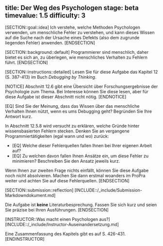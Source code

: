 title: Der Weg des Psychologen
stage: beta
timevalue: 1.5
difficulty: 3
---
[SECTION::goal::idea]
Ich verstehe, welche Methoden Psychologen verwenden, um menschliche Fehler zu verstehen,
und kann dieses Wissen auf die Suche nach der Ursache eines Defekts (also dem zugrunde liegenden
Fehler) anwenden.
[ENDSECTION]

[SECTION::background::default]
Programmierer sind menschlich, daher bietet es sich an, zu überlegen, wie menschliches Verhalten
zu Fehlern führt.
[ENDSECTION]

[SECTION::instructions::detailed]
Lesen Sie für diese Aufgabe das Kapitel 12 (S. 387-413) im Buch _Debugging by Thinking_. 
 
[NOTICE]
Abschnitt 12.6 gibt eine Übersicht über Forschungsergebnisse der Psychologie zum Thema.
Bei Interesse können Sie diese lesen, aber für diese Aufgabe ist dieser Abschnitt nicht nötig. 
[ENDNOTICE]

[EQ] Sind Sie der Meinung, dass das Wissen über das menschliche Verhalten Ihnen nützt, 
wenn es ums Debugging geht?
Begründen Sie Ihre Antwort kurz.

In Abschnitt 12.5.8 wird versucht zu erklären, welche Gründe hinter wissensbasierten Fehlern 
stecken.
Denken Sie an vergangene Programmiertätigkeiten (egal wann und wo) zurück: 

- [EQ] Welche dieser Fehlerquellen fallen Ihnen bei Ihrer eigenen Arbeit auf?
- [EQ] Zu welchen davon fallen Ihnen Ansätze ein, um diese Fehler zu minimieren?
  Beschreiben Sie den Ansatz jeweils kurz.

Wenn Ihnen zur zweiten Frage nichts einfällt, können Sie diese Aufgabe noch nicht
absolvieren. 
Machen Sie dann erstmal woanders im ProPra weiter und achten Sie auf diese Fehlerquellen.
[ENDSECTION]

[SECTION::submission::reflection]
[INCLUDE::/_include/Submission-Markdowndokument.md]

Die Aufgabe ist **keine** Literaturbesprechung.
Fassen Sie sich kurz und seien Sie präzise bei Ihren Ausführungen.
[ENDSECTION]

[INSTRUCTOR::Was macht einen Psychologen aus?]
[INCLUDE::/_include/Instructor-Auseinandersetzung.md]

Eine Zusammenfassung des Kapitels gibt es auf S. 426-431.
[ENDINSTRUCTOR]